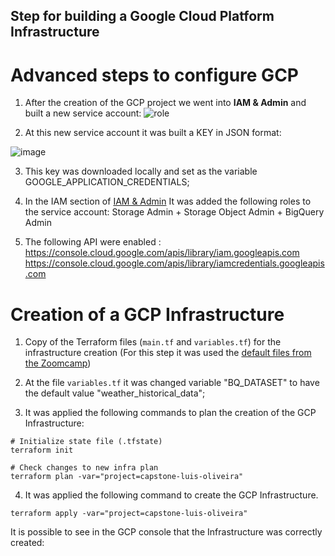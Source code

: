 ## Step for building a Google Cloud Platform Infrastructure
# Advanced steps to configure GCP

1. After the creation of the GCP project we went into **IAM & Admin** and built a new service account:
![role](https://user-images.githubusercontent.com/12693788/159322475-6297d894-b368-4cb6-8e4c-cb34c1adcf1c.png)

2. At this new service account it was built a KEY in JSON format:

![image](https://user-images.githubusercontent.com/12693788/159325350-23e8ccbd-a1ed-4ba7-b393-7e84a338204d.png)


3. This key was downloaded locally and set as the variable GOOGLE_APPLICATION_CREDENTIALS; 


4. In the IAM section of [IAM & Admin](https://console.cloud.google.com/iam-admin/iam)
It was added the following roles to the service account: Storage Admin + Storage Object Admin + BigQuery Admin


5. The following API were enabled : https://console.cloud.google.com/apis/library/iam.googleapis.com
https://console.cloud.google.com/apis/library/iamcredentials.googleapis.com
   
# Creation of a GCP Infrastructure

1. Copy of the Terraform files (`main.tf` and `variables.tf`) for the infrastructure creation 
   (For this step it was used the [default files from the Zoomcamp](https://github.com/DataTalksClub/data-engineering-zoomcamp/tree/main/week_1_basics_n_setup/1_terraform_gcp/terraform))

2. At the file `variables.tf` it was changed variable "BQ_DATASET" to have the default value "weather_historical_data";

3. It was applied the following commands to plan the creation of the GCP Infrastructure:
```shell
# Initialize state file (.tfstate)
terraform init

# Check changes to new infra plan
terraform plan -var="project=capstone-luis-oliveira"
```

4. It was applied the following command to create the GCP Infrastructure.
```shell
terraform apply -var="project=capstone-luis-oliveira"
```

It is possible to see in the GCP console that the Infrastructure was correctly created:
